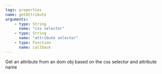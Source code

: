 ```yaml
---
tags: properties
name: getAttribute
arguments:
    - type: String
      name: "css selector"
    - type: String
      name: "attribute selector"
    - type: Function
      name: callback
---
```


Get an attribute from an dom obj based on the css selector and attribute name